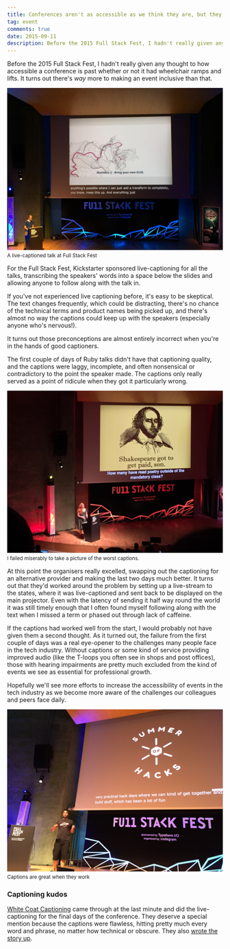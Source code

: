 ```yaml
---
title: Conferences aren't as accessible as we think they are, but they're getting better
tag: event
comments: true
date: 2015-09-11
description: Before the 2015 Full Stack Fest, I hadn't really given any thought to how accessible a conference is past whether or not it had wheelchair ramps and lifts. It turns out there's _way_ more to making an event inclusive than that.
---
```


Before the 2015 Full Stack Fest, I hadn't really given any thought to how accessible a conference is past whether or not it had wheelchair ramps and lifts. It turns out there's _way_ more to making an event inclusive than that.

![A live-captioned talk at Full Stack Fest](/images/2015-09-11_good2.jpg) <small>A live-captioned talk at Full Stack Fest</small>

For the Full Stack Fest, Kickstarter sponsored live-captioning for all the talks, transcribing the speakers' words into a space below the slides and allowing anyone to follow along with the talk in.

If you've not experienced live captioning before, it's easy to be skeptical. The text changes frequently, which could be distracting, there's no chance of the technical terms and product names being picked up, and there's almost no way the captions could keep up with the speakers (especially anyone who's nervous!).

It turns out those preconceptions are almost entirely incorrect when you're in the hands of good captioners.

The first couple of days of Ruby talks didn't have that captioning quality, and the captions were laggy, incomplete, and often nonsensical or contradictory to the point the speaker made. The captions only really served as a point of ridicule when they got it particularly wrong.

![Less useful captions at Full Stack Fest](/images/2015-09-11_poor.jpg) <small>I failed miserably to take a picture of the worst captions.</small>

At this point the organisers really excelled, swapping out the captioning for an alternative provider and making the last two days much better. It turns out that they'd worked around the problem by setting up a live-stream to the states, where it was live-captioned and sent back to be displayed on the main projector. Even with the latency of sending it half way round the world it was still timely enough that I often found myself following along with the text when I missed a term or phased out through lack of caffeine.

If the captions had worked well from the start, I would probably not have given them a second thought. As it turned out, the failure from the first couple of days was a real eye-opener to the challenges many people face in the tech industry. Without captions or some kind of service providing improved audio (like the T-loops you often see in shops and post offices), those with hearing impairments are pretty much excluded from the kind of events we see as essential for professional growth.

Hopefully we'll see more efforts to increase the accessibility of events in the tech industry as we become more aware of the challenges our colleagues and peers face daily.

![A live-captioned talk at Full Stack Fest](/images/2015-09-11_good.jpg) <small>Captions are great when they work</small>

### Captioning kudos

[White Coat Captioning](http://www.whitecoatcaptioning.com/) came through at the last minute and did the live-captioning for the final days of the conference. They deserve a special mention because the captions were flawless, hitting pretty much every word and phrase, no matter how technical or obscure. They also [wrote the story up](https://storify.com/whitecoatcapxg/help-is-here).

